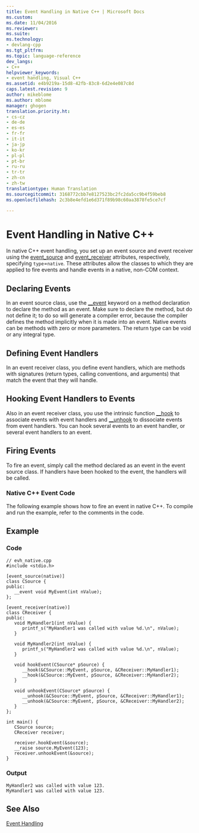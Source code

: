 ```yaml
---
title: Event Handling in Native C++ | Microsoft Docs
ms.custom: 
ms.date: 11/04/2016
ms.reviewer: 
ms.suite: 
ms.technology:
- devlang-cpp
ms.tgt_pltfrm: 
ms.topic: language-reference
dev_langs:
- C++
helpviewer_keywords:
- event handling, Visual C++
ms.assetid: e4b9219a-15d8-42fb-83c8-6d2e4e087c8d
caps.latest.revision: 9
author: mikeblome
ms.author: mblome
manager: ghogen
translation.priority.ht:
- cs-cz
- de-de
- es-es
- fr-fr
- it-it
- ja-jp
- ko-kr
- pl-pl
- pt-br
- ru-ru
- tr-tr
- zh-cn
- zh-tw
translationtype: Human Translation
ms.sourcegitcommit: 3168772cbb7e8127523bc2fc2da5cc9b4f59beb8
ms.openlocfilehash: 2c3b8e4efd1e6d371f89b98c60aa3878fe5ce7cf

---
```

# Event Handling in Native C++
In native C++ event handling, you set up an event source and event receiver using the [event_source](../windows/event-source.md) and [event_receiver](../windows/event-receiver.md) attributes, respectively, specifying `type`=`native`. These attributes allow the classes to which they are applied to fire events and handle events in a native, non-COM context.  
  
## Declaring Events  
 In an event source class, use the [__event](../cpp/event.md) keyword on a method declaration to declare the method as an event. Make sure to declare the method, but do not define it; to do so will generate a compiler error, because the compiler defines the method implicitly when it is made into an event. Native events can be methods with zero or more parameters. The return type can be void or any integral type.  
  
## Defining Event Handlers  
 In an event receiver class, you define event handlers, which are methods with signatures (return types, calling conventions, and arguments) that match the event that they will handle.  
  
## Hooking Event Handlers to Events  
 Also in an event receiver class, you use the intrinsic function [__hook](../cpp/hook.md) to associate events with event handlers and [__unhook](../cpp/unhook.md) to dissociate events from event handlers. You can hook several events to an event handler, or several event handlers to an event.  
  
## Firing Events  
 To fire an event, simply call the method declared as an event in the event source class. If handlers have been hooked to the event, the handlers will be called.  
  
### Native C++ Event Code  
 The following example shows how to fire an event in native C++. To compile and run the example, refer to the comments in the code.  
  
## Example  
  
### Code  
  
```  
// evh_native.cpp  
#include <stdio.h>  
  
[event_source(native)]  
class CSource {  
public:  
   __event void MyEvent(int nValue);  
};  
  
[event_receiver(native)]  
class CReceiver {  
public:  
   void MyHandler1(int nValue) {  
      printf_s("MyHandler1 was called with value %d.\n", nValue);  
   }  
  
   void MyHandler2(int nValue) {  
      printf_s("MyHandler2 was called with value %d.\n", nValue);  
   }  
  
   void hookEvent(CSource* pSource) {  
      __hook(&CSource::MyEvent, pSource, &CReceiver::MyHandler1);  
      __hook(&CSource::MyEvent, pSource, &CReceiver::MyHandler2);  
   }  
  
   void unhookEvent(CSource* pSource) {  
      __unhook(&CSource::MyEvent, pSource, &CReceiver::MyHandler1);  
      __unhook(&CSource::MyEvent, pSource, &CReceiver::MyHandler2);  
   }  
};  
  
int main() {  
   CSource source;  
   CReceiver receiver;  
  
   receiver.hookEvent(&source);  
   __raise source.MyEvent(123);  
   receiver.unhookEvent(&source);  
}  
```  
  
### Output  
  
```  
MyHandler2 was called with value 123.  
MyHandler1 was called with value 123.  
```  
  
## See Also  
 [Event Handling](../cpp/event-handling.md)


<!--HONumber=Jan17_HO1-->


